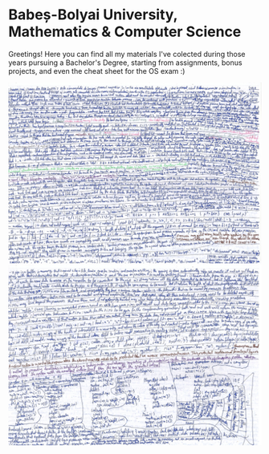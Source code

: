 # Babeș-Bolyai University, Mathematics & Computer Science
Greetings! Here you can find all my materials I've colected during those years pursuing a Bachelor's Degree, starting from assignments, bonus projects, and even the cheat sheet for the OS exam :)

![OS](2nd%20Semester/Operating%20Systems/Ew/CheatSheet1.jpeg)
![OS](2nd%20Semester/Operating%20Systems/Ew/CheatSheet2.jpeg)
